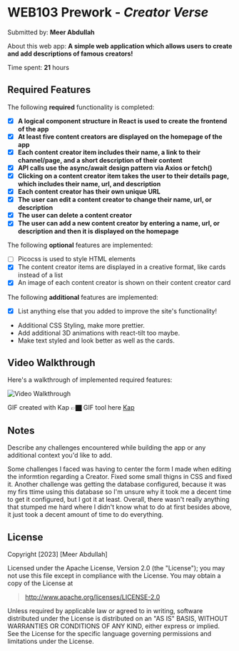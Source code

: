 # WEB103 Prework - *Creator Verse*

Submitted by: **Meer Abdullah**

About this web app: **A simple web application which allows users to create and add descriptions of famous creators!**

Time spent: **21** hours

## Required Features

The following **required** functionality is completed:

<!-- 👉🏿👉🏿👉🏿 Make sure to check off completed functionality below -->
- [x] **A logical component structure in React is used to create the frontend of the app**
- [x] **At least five content creators are displayed on the homepage of the app**
- [x] **Each content creator item includes their name, a link to their channel/page, and a short description of their content**
- [x] **API calls use the async/await design pattern via Axios or fetch()**
- [x] **Clicking on a content creator item takes the user to their details page, which includes their name, url, and description**
- [x] **Each content creator has their own unique URL**
- [x] **The user can edit a content creator to change their name, url, or description**
- [x] **The user can delete a content creator**
- [x] **The user can add a new content creator by entering a name, url, or description and then it is displayed on the homepage**

The following **optional** features are implemented:

- [ ] Picocss is used to style HTML elements
- [x] The content creator items are displayed in a creative format, like cards instead of a list
- [x] An image of each content creator is shown on their content creator card

The following **additional** features are implemented:

* [x] List anything else that you added to improve the site's functionality!
- Additional CSS Styling, make more prettier.
- Add additional 3D animations with react-tilt too maybe.
- Make text styled and look better as well as the cards.

## Video Walkthrough

Here's a walkthrough of implemented required features:

<img src='https://i.imgur.com/FClLP8N.gif' title='Video Walkthrough' width='' alt='Video Walkthrough' />

<!-- Replace this with whatever GIF tool you used! -->
GIF created with Kap  👉🏿 GIF tool here [Kap](https://getkap.co/)
<!-- Recommended tools:
[Kap](https://getkap.co/) for macOS
[ScreenToGif](https://www.screentogif.com/) for Windows
[peek](https://github.com/phw/peek) for Linux. -->

## Notes

Describe any challenges encountered while building the app or any additional context you'd like to add.

Some challenges I faced was having to center the form I made when editing the informtion regarding a Creator. Fixed some small thigns in CSS and fixed it.
Another challenge was getting the database configured, because it was my firs ttime using this database so I'm unsure why it took me a decent time to get it configured, but I got it at least.
Overall, there wasn't really anything that stumped me hard where I didn't know what to do at first besides above, it just took a decent amount of time to do everything.

## License

Copyright [2023] [Meer Abdullah]

Licensed under the Apache License, Version 2.0 (the "License"); you may not use this file except in compliance with the License. You may obtain a copy of the License at

> http://www.apache.org/licenses/LICENSE-2.0

Unless required by applicable law or agreed to in writing, software distributed under the License is distributed on an "AS IS" BASIS, WITHOUT WARRANTIES OR CONDITIONS OF ANY KIND, either express or implied. See the License for the specific language governing permissions and limitations under the License.

